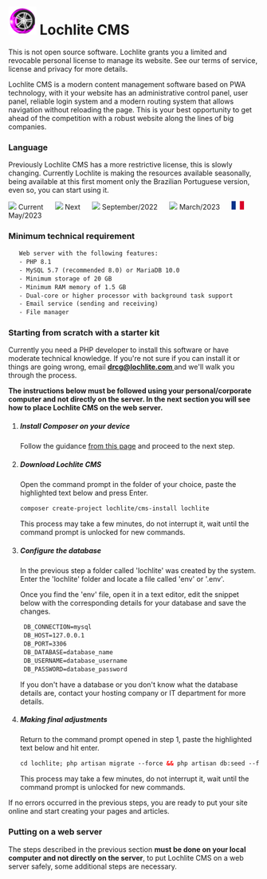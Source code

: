 <h1><img src="./src/Disk/public/56x56.png">  Lochlite CMS</h1>
<p>This is not open source software. Lochlite grants you a limited and revocable personal license to manage its website. See our terms of service, license and privacy for more details.</p>

<p>Lochlite CMS is a modern content management software based on PWA technology, with it your website has an administrative control panel, user panel, reliable login system and a modern routing system that allows navigation without reloading the page. This is your best opportunity to get ahead of the competition with a robust website along the lines of big companies.</p>


<h3>Language</h3>
<p>Previously Lochlite CMS has a more restrictive license, this is slowly changing. Currently Lochlite is making the resources available seasonally, being available at this first moment only the Brazilian Portuguese version, even so, you can start using it.</p>
<span><img width="25" src="https://raw.githubusercontent.com/catamphetamine/country-flag-icons/master/3x2/BR.svg" /> Current &nbsp;&nbsp;&nbsp;&nbsp; </span>
<span><img width="25" src="https://raw.githubusercontent.com/catamphetamine/country-flag-icons/master/3x2/US.svg" /> Next &nbsp;&nbsp;&nbsp;&nbsp;    </span>
<span><img width="25" src="https://raw.githubusercontent.com/catamphetamine/country-flag-icons/master/3x2/ES.svg" /> September/2022 &nbsp;&nbsp;&nbsp;&nbsp; </span>
<span><img width="25" src="https://raw.githubusercontent.com/catamphetamine/country-flag-icons/master/3x2/JP.svg" /> March/2023 &nbsp;&nbsp;&nbsp;&nbsp; </span>
<span><img width="25" src="https://raw.githubusercontent.com/catamphetamine/country-flag-icons/master/3x2/FR.svg" /> May/2023 &nbsp;&nbsp;&nbsp;&nbsp; </span>

<h3>Minimum technical requirement</h3>

```html
   Web server with the following features:
   - PHP 8.1
   - MySQL 5.7 (recommended 8.0) or MariaDB 10.0
   - Minimum storage of 20 GB
   - Minimum RAM memory of 1.5 GB
   - Dual-core or higher processor with background task support
   - Email service (sending and receiving)
   - File manager
```

<h3>Starting from scratch with a starter kit</h3>
<p>Currently you need a PHP developer to install this software or have moderate technical knowledge. If you're not sure if you can install it or things are going wrong, email <a href="mailto:drcg@lochlite.com"><strong> drcg@lochlite.com </strong></a> and we'll walk you through the process.</p>

<b>The instructions below must be followed using your personal/corporate computer and not directly on the server. In the next section you will see how to place Lochlite CMS on the web server.</b>

   1. <h5>Install Composer on your device</h5>
      <p>Follow the guidance <a href="https://getcomposer.org/doc/00-intro.md">from this page</a> and proceed to the next step.</p>

   2. <h5>Download Lochlite CMS</h5>
      <p>Open the command prompt in the folder of your choice, paste the highlighted text below and press Enter.</p>

      ```html
      composer create-project lochlite/cms-install lochlite 
      ```
      
      <p>This process may take a few minutes, do not interrupt it, wait until the command prompt is unlocked for new commands.</p>
      
   3. <h5>Configure the database</h5>
      <p>In the previous step a folder called 'lochlite' was created by the system. Enter the 'lochlite' folder and locate a file called 'env' or '.env'.</p>
      <p>Once you find the 'env' file, open it in a text editor, edit the snippet below with the corresponding details for your database and save the changes.</p>
      
      ```html
       DB_CONNECTION=mysql
       DB_HOST=127.0.0.1
       DB_PORT=3306
       DB_DATABASE=database_name
       DB_USERNAME=database_username
       DB_PASSWORD=database_password 
      ```
      <p>If you don't have a database or you don't know what the database details are, contact your hosting company or IT department for more details.</p>
   
   4. <h5>Making final adjustments</h5>
      <p>Return to the command prompt opened in step 1, paste the highlighted text below and hit enter.</p>
 
      ```html
      cd lochlite; php artisan migrate --force && php artisan db:seed --force 
      ```
      <p>This process may take a few minutes, do not interrupt it, wait until the command prompt is unlocked for new commands.</p>
      
<p>If no errors occurred in the previous steps, you are ready to put your site online and start creating your pages and articles.</p>    

<h3>Putting on a web server</h3>
<p>The steps described in the previous section <strong>must be done on your local computer and not directly on the server</strong>, to put Lochlite CMS on a web server safely, some additional steps are necessary.</p>    

         
